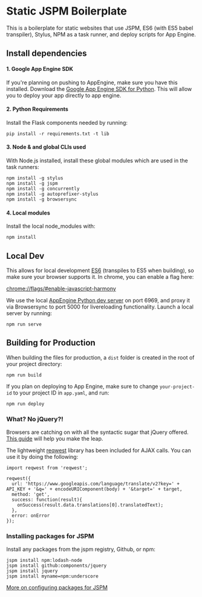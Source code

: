 # Static JSPM Boilerplate

This is a boilerplate for static websites that use JSPM, ES6 (with ES5 babel transpiler), Stylus, NPM as a task runner, and deploy scripts for App Engine.  

## Install dependencies

#### 1. Google App Engine SDK 

If you're planning on pushing to AppEngine, make sure you have this installed.  Download the [Google App Engine SDK for Python](https://cloud.google.com/appengine/downloads#Google_App_Engine_SDK_for_Python).  This will allow you to deploy your app directly to app engine.

#### 2. Python Requirements

Install the Flask components needed by running:

```
pip install -r requirements.txt -t lib
```

#### 3. Node & and global CLIs used

With Node.js installed, install these global modules which are used in the task runners:

```
npm install -g stylus
npm install -g jspm
npm install -g concurrently
npm install -g autoprefixer-stylus
npm install -g browsersync
```

#### 4. Local modules

Install the local node_modules with:

```
npm install
```

## Local Dev

This allows for local development [ES6](https://github.com/DrkSephy/es6-cheatsheet) (transpiles to ES5 when building), so make sure your browser supports it.  In chrome, you can enable a flag here:

[chrome://flags/#enable-javascript-harmony](chrome://flags/#enable-javascript-harmony)


We use the local [AppEngine Python dev server](https://cloud.google.com/appengine/docs/python/tools/devserver) on port 6969, and proxy it via Browsersync to port 5000 for livereloading functionality.  Launch a local server by running:

```
npm run serve
```


## Building for Production

When building the files for production, a ```dist``` folder is created in the root of your project directory:

```
npm run build
```

If you plan on deploying to App Engine, make sure to change ```your-project-id``` to your project ID in ```app.yaml```, and run:

```
npm run deploy
```



### What?  No jQuery?!

Browsers are catching on with all the syntactic sugar that jQuery offered.  [This guide](http://tutorialzine.com/2014/06/10-tips-for-writing-javascript-without-jquery/) will help you make the leap.

The lightweight [reqwest](https://github.com/ded/reqwest) library has been included for AJAX calls.  You can use it by doing the following:

```
import reqwest from 'reqwest';

reqwest({
  url: 'https://www.googleapis.com/language/translate/v2?key=' + API_KEY + '&q=' + encodeURIComponent(body) + '&target=' + target,
  method: 'get',
  success: function(result){
    onSuccess(result.data.translations[0].translatedText);
  },
  error: onError
});
```

### Installing packages for JSPM

Install any packages from the jspm registry, Github, or npm:

```
jspm install npm:lodash-node
jspm install github:components/jquery
jspm install jquery
jspm install myname=npm:underscore
```

[More on configuring packages for JSPM](https://github.com/jspm/registry/wiki/Configuring-Packages-for-jspm)